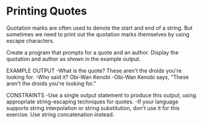 # Printing Quotes

Quotation marks are often used to denote the start and end
of a string. But sometimes we need to print out the quotation
marks themselves by using escape characters.

Create a program that prompts for a quote and an author.
Display the quotation and author as shown in the example output.

EXAMPLE OUTPUT
-What is the quote? These aren't the droids you're looking for.
-Who said it? Obi-Wan Kenobi
-Obi-Wan Kenobi says, "These aren't the droids you're looking for."

CONSTRAINTS
-Use a single output statement to produce this output,
 using appropriate string-escaping techniques for quotes.
-If your language supports string interpolation or string 
 substitution, don't use it for this exercise.
 Use string concatenation instead. 